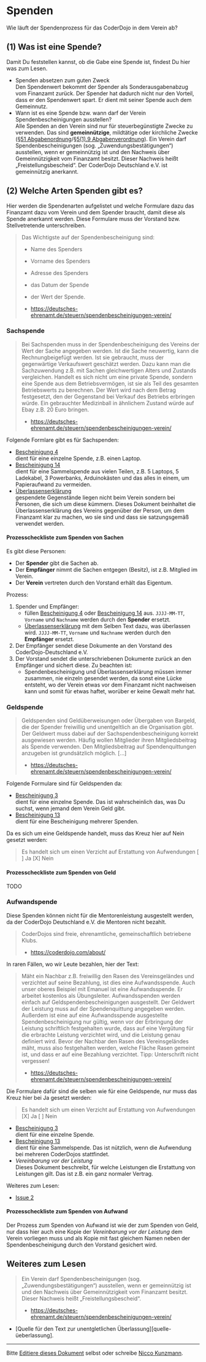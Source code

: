 Spenden
=======

Wie läuft der Spendenprozess für das CoderDojo in dem Verein ab?

## (1) Was ist eine Spende?

Damit Du feststellen kannst, ob die Gabe eine Spende ist,
findest Du hier was zum Lesen.

- Spenden absetzen zum guten Zweck  
    Den Spendenwert bekommt der Spender als Sonderausgabenabzug
    vom Finanzamt zurück.
    Der Spender hat dadurch nicht nur den Vorteil,
    dass er den Spendenwert spart.
    Er dient mit seiner Spende auch dem Gemeinnutz.
- Wann ist es eine Spende bzw.
    wann darf der Verein Spendenbescheinigungen ausstellen?  
    Alle Spenden an den Verein sind nur für
    steuerbegünstigte Zwecke zu verwenden.
    Das sind **gemeinnützige**, mildtätige oder kirchliche Zwecke
    ([§51 Abgabenordnung]/[§5(1).9 Abgabenverordnung]).
    Ein Verein darf Spendenbescheinigungen (sog. „Zuwendungsbestätigungen“)
    ausstellen, wenn er gemeinnützig ist und den Nachweis über Gemeinnützigkeit
    vom Finanzamt besitzt.
    Dieser Nachweis heißt „Freistellungsbescheid“.
    Der CoderDojo Deutschland e.V. ist gemeinnützig anerkannt.


## (2) Welche Arten Spenden gibt es?

Hier werden die Spendenarten aufgelistet und welche Formulare dazu das
Finanzamt dazu vom Verein und dem Spender
braucht, damit diese als Spende anerkannt werden.
Diese Formulare muss der Vorstand bzw. Stellvetretende unterschreiben.

> Das Wichtigste auf der Spendenbescheinigung sind:
> 
> - Name des Spenders
> - Vorname des Spenders
> - Adresse des Spenders
> - das Datum der Spende
> - der Wert der Spende.
> 
> - https://deutsches-ehrenamt.de/steuern/spendenbescheinigungen-verein/

### Sachspende

> Bei Sachspenden muss in der Spendenbescheinigung des Vereins der Wert
> der Sache angegeben werden.
> Ist die Sache neuwertig, kann die Rechnungbeigefügt werden.
> Ist sie gebraucht, muss der gegenwärtige Verkaufswert geschätzt werden.
> Dazu kann man die Sachzuwendung z.B. mit Sachen gleichwertigen Alters und
> Zustands vergleichen.
> Handelt es sich nicht um eine private Spende, sondern eine Spende aus dem
> Betriebsvermögen, ist sie als Teil des gesamten Betriebswerts zu berechnen.
> Der Wert wird nach dem Betrag festgesetzt, den der Gegenstand bei Verkauf
> des Betriebs erbringen würde. Ein gebrauchter Medizinball in ähnlichem
> Zustand würde auf Ebay z.B. 20 Euro bringen.  
> - https://deutsches-ehrenamt.de/steuern/spendenbescheinigungen-verein/

Folgende Formlare gibt es für Sachspenden:

- [Bescheinigung 4]  
    dient für eine einzelne Spende, z.B. einen Laptop.
- [Bescheinigung 14]  
    dient für eine Sammelspende aus vielen Teilen, z.B. 5 Laptops, 5 Ladekabel,
    3 Powerbanks, Arduinokästen und das alles in einem,
    um Papieraufwand zu vermeiden.
- [Überlassenserklärung]  
    gespendete Gegenstände liegen nicht beim Verein sondern bei Personen, die
    sich um diese kümmern. Dieses Dokument beinhaltet die Überlassenserklärung
    des Vereins gegenüber der Person, um dem Finanzamt klar zu machen, wo sie
    sind und dass sie satzungsgemäß verwendet werden.

#### Prozesscheckliste zum Spenden von Sachen

Es gibt diese Personen:
- Der **Spender** gibt die Sachen ab.
- Der **Empfänger** nimmt die Sachen entgegen (Besitz), ist z.B. Mitglied im Verein.
- Der **Verein** vertreten durch den Vorstand erhält das Eigentum.

Prozess:
1. Spender und Empfänger:
    - füllen [Bescheinigung 4] oder [Bescheinigung 14] aus.
        `JJJJ-MM-TT`, `Vorname` und `Nachname` werden durch den **Spender**
        ersetzt.
    - [Überlassenserklärung] mit dem Selben Text dazu, was überlassen wird.
        `JJJJ-MM-TT`, `Vorname` und `Nachname` werden durch den **Empfänger**
        ersetzt.
2. Der Empfänger sendet diese Dokumente an den Vorstand des
    CoderDojo-Deutschland e.V.
3. Der Vorstand sendet die unterschriebenen Dokumente zurück an den Empfänger
    und sichert diese.
    Zu beachten ist:
    - Spendenbescheinigung und Überlassenserklärung müssen immer zusammen,
        nie einzeln gesendet werden, da sonst eine Lücke entsteht, wo der
        Verein etwas vor dem Finanzamt nicht nachweisen kann und somit
        für etwas haftet, worüber er keine Gewalt mehr hat.
    

### Geldspende

> Geldspenden sind Geldüberweisungen oder Übergaben von Bargeld,
> die der Spender freiwillig und unentgeltlich an die Organisation gibt.
> Der Geldwert muss dabei auf der Sachspendenbescheinigung korrekt
> ausgewiesen werden.
> Häufig wollen Mitglieder ihren Mitgliedsbeitrag als Spende verwenden.
> Den Mitgliedsbeitrag auf Spendenquittungen anzugeben ist grundsätzlich
> möglich. [...]  
> - https://deutsches-ehrenamt.de/steuern/spendenbescheinigungen-verein/

Folgende Formulare sind für Geldspenden da:

- [Bescheinigung 3]  
    dient für eine einzelne Spende. Das ist wahrscheinlich das, was Du suchst,
    wenn jemand dem Verein Geld gibt.
- [Bescheinigung 13]  
    dient für eine Bescheinigung mehrerer Spenden.

Da es sich um eine Geldspende handelt, muss das Kreuz hier auf Nein
gesetzt werden:

> Es handelt sich um einen Verzicht auf Erstattung von Aufwendungen [ ] Ja [X] Nein

#### Prozesscheckliste zum Spenden von Geld

TODO

### Aufwandspende

Diese Spenden können nicht für die Mentorenleistung ausgestellt werden,
da der CoderDojo Deutschland e.V. die Mentoren nicht bezahlt.

> CoderDojos sind freie, ehrenamtliche, gemeinschaftlich betriebene Klubs.  
> - https://coderdojo.com/about/

In raren Fällen, wo wir Leute bezahlen, hier der Text:

> Mäht ein Nachbar z.B. freiwillig den Rasen des Vereinsgeländes und
> verzichtet auf seine Bezahlung, ist dies eine Aufwandsspende.
> Auch unser oberes Beispiel mit Emanuel ist eine Aufwandsspende.
> Er arbeitet kostenlos als Übungsleiter.
> Aufwandsspenden werden einfach auf Geldspendenbescheinigungen ausgestellt.
> Der Geldwert der Leistung muss auf der Spendenquittung angegeben werden.
> Außerdem ist eine auf eine Aufwandsspende ausgestellte Spendenbescheinigung
> nur gültig, wenn vor der Erbringung der Leistung schriftlich festgehalten
> wurde, dass auf eine Vergütung für die erbrachte Leistung verzichtet wird,
> und die Leistung genau definiert wird. Bevor der Nachbar den Rasen des
> Vereinsgeländes mäht, muss also festgehalten werden, welche Fläche Rasen
> gemeint ist, und dass er auf eine Bezahlung verzichtet.
> Tipp: Unterschrift nicht vergessen!  
> - https://deutsches-ehrenamt.de/steuern/spendenbescheinigungen-verein/

Die Formulare dafür sind die selben wie für eine Geldspende,
nur muss das Kreuz hier bei Ja gesetzt werden:

> Es handelt sich um einen Verzicht auf Erstattung von Aufwendungen [X] Ja [ ] Nein

- [Bescheinigung 3]  
    dient für eine einzelne Spende.
- [Bescheinigung 13]  
    dient für eine Sammelspende.
    Das ist nützlich, wenn die Aufwendung bei mehreren CoderDojos stattfindet.
- *Vereinbarung vor der Leistung*  
    Dieses Dokument beschreibt, für welche Leistungen die
    Erstattung von Leistungen gilt.
    Das ist z.B. ein ganz normaler Vertrag.

Weiteres zum Lesen:
- [Issue 2]

#### Prozesscheckliste zum Spenden von Aufwand

Der Prozess zum Spenden von Aufwand ist wie der zum Spenden von Geld,
nur dass hier auch eine Kopie der *Vereinbarung vor der Leistung* dem Verein
vorliegen muss und als Kopie mit fast gleichem Namen neben der
Spendenbescheinigung durch den Vorstand gesichert wird.

Weiteres zum Lesen
------------------

> Ein Verein darf Spendenbescheinigungen (sog. „Zuwendungsbestätigungen“)
> ausstellen, wenn er gemeinnützig ist und den Nachweis über Gemeinnützigkeit
> vom Finanzamt besitzt. Dieser Nachweis heißt „Freistellungsbescheid“.  
> - https://deutsches-ehrenamt.de/steuern/spendenbescheinigungen-verein/

- [Quelle für den Text zur unentgletlichen Überlassung][quelle-üeberlassung].

---

Bitte [Editiere dieses Dokument][source] selbst oder schreibe
[Nicco Kunzmann].



[§51 Abgabenordnung]: https://www.gesetze-im-internet.de/ao_1977/__51.html
[§5(1).9 Abgabenverordnung]: https://www.gesetze-im-internet.de/kstg_1977/__5.html
[Bescheinigung 3]: bescheinigung/JJJJ-MM-TT-3-mitgliedsbeitrag-coderdojo-deutschland-Vorname-Nachname.pdf
[Bescheinigung 13]: bescheinigung/JJJJ-MM-TT-13-mitgliedsbeitrag-coderdojo-deutschland-Vorname-Nachname.pdf
[Bescheinigung 4]: bescheinigung/JJJJ-MM-TT-4-sachzuwendung-coderdojo-deutschland-Vorname-Nachname.pdf
[Bescheinigung 14]: bescheinigung/JJJJ-MM-TT-14-sachzuwendung-coderdojo-deutschland-Vorname-Nachname.pdf
[Vereinbarung vor der Leistung]: bescheinigung/JJJJ-MM-TT-verzicht-erstattung-aufwand-coderdojo-deutschland-Vorname-Nachname.pdf
[source]: https://github.com/CoderDojoDeutschland/spenden/blob/master/README.md
[Nicco Kunzmann]: http://niccokunzmann.github.io/impressum/
[Issue 2]: https://github.com/CoderDojoDeutschland/spenden/issues/2
[Überlassenserklärung]: bescheinigung/JJJJ-MM-TT-0-ueberlassen-coderdojo-deutschland-Vorname-Nachname.pdf
[quelle-überlassung]: http://radar-frankfurt.de/sites/all/files/attachments/vertrag_unentgeltliche_ueberlassung_0.pdf


